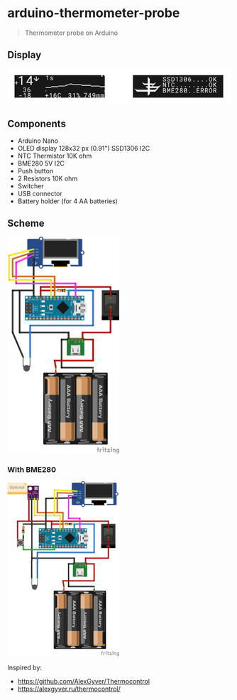# arduino-thermometer-probe

> Thermometer probe on Arduino

## Display
![](./docs/display.png)

## Components
- Arduino Nano
- OLED display 128x32 px (0.91") SSD1306 I2C
- NTC Thermistor 10K ohm
- BME280 5V I2C
- Push button
- 2 Resistors 10K ohm
- Switcher
- USB connector
- Battery holder (for 4 AA batteries)

## Scheme
<img src="./scheme/thermometer-scheme.png" width="50%" />

### With BME280
<img src="./scheme/thermometer-scheme-bme.png" width="50%" />

Inspired by:
- https://github.com/AlexGyver/Thermocontrol
- https://alexgyver.ru/thermocontrol/
